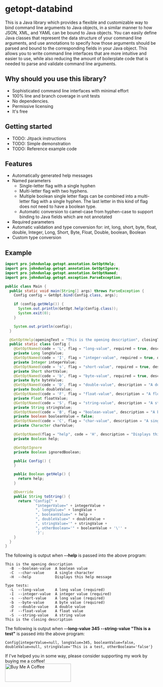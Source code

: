 # getopt-databind
This is a Java library which provides a flexible and customizable way to bind command line arguments to Java objects, in a similar manner to how JSON, XML, and YAML can be bound to Java objects. You can easily define Java classes that represent the data structure of your command line arguments, and use annotations to specify how those arguments should be parsed and bound to the corresponding fields in your Java object. This allows you to write command line interfaces that are more intuitive and easier to use, while also reducing the amount of boilerplate code that is needed to parse and validate command line arguments.

## Why should you use this library?
* Sophisticated command line interfaces with minimal effort
* 100% line and branch coverage in unit tests
* No dependencies.
* Permissive licensing
* It's free

## Getting started
* TODO: Jitpack instructions
* TODO: Simple demonstration
* TODO: Reference example code

## Features
* Automatically generated help messages
* Named parameters
   * Single-letter flag with a single hyphen
   * Multi-letter flag with two hyphens.
   * Multiple boolean single letter flags can be combined into a multi-letter flag with a single hyphen. The last letter in this kind of flag does not need to have a boolean type.
   * Automatic conversion to camel-case from hyphen-case to support binding to Java fields which are not annotated
* Required parameters
* Automatic validation and type conversion for: int, long, short, byte, float, double, Integer, Long, Short, Byte, Float, Double, boolean, Boolean
* Custom type conversion

## Example

```java
import pro.johndunlap.getopt.annotation.GetOptHelp;
import pro.johndunlap.getopt.annotation.GetOptIgnore;
import pro.johndunlap.getopt.annotation.GetOptNamed;
import pro.johndunlap.getopt.exception.ParseException;

public class Main {
  public static void main(String[] args) throws ParseException {
    Config config = GetOpt.bind(Config.class, args);

    if (config.getHelp()) {
      System.out.println(GetOpt.help(Config.class));
      System.exit(0);
    }

    System.out.println(config);
  }

  @GetOptHelp(openingText = "This is the opening description", closingText = "This is the closing description")
  public static class Config {
    @GetOptNamed(code = 'L', flag = "long-value", required = true, description = "A long value", category = "Type tests")
    private Long longValue;
    @GetOptNamed(code = 'I', flag = "integer-value", required = true, description = "A integer value", category = "Type tests")
    private Integer integerValue;
    @GetOptNamed(code = 's', flag = "short-value", required = true, description = "A short value", category = "Type tests")
    private Short shortValue;
    @GetOptNamed(code = 'b', flag = "byte-value", required = true, description = "A byte value", category = "Type tests")
    private Byte byteValue;
    @GetOptNamed(code = 'D', flag = "double-value", description = "A double value", category = "Type tests")
    private Double doubleValue;
    @GetOptNamed(code = 'F', flag = "float-value", description = "A float value", category = "Type tests")
    private Float floatValue;
    @GetOptNamed(code = 'S', flag = "string-value", description = "A string value", category = "Type tests")
    private String stringValue;
    @GetOptNamed(code = 'B', flag = "boolean-value", description = "A boolean value")
    private boolean booleanValue = false;
    @GetOptNamed(code = 'C', flag = "char-value", description = "A single character")
    private Character charValue;

    @GetOptNamed(flag = "help", code = 'H', description = "Displays this help message")
    private Boolean help;

    @GetOptIgnore
    private Boolean ignoredBoolean;

    public Config() {
    }

    public Boolean getHelp() {
      return help;
    }

    @Override
    public String toString() {
      return "Config{" +
              "integerValue=" + integerValue +
              ", longValue=" + longValue +
              ", booleanValue=" + help +
              ", doubleValue=" + doubleValue +
              ", stringValue='" + stringValue +
              ", otherBoolean='" + booleanValue + '\'' +
              '}';
    }
  }
}
```

The following is output when **--help** is passed into the above program:
```text
This is the opening description
  -B  --boolean-value  A boolean value
  -C  --char-value     A single character
  -H  --help           Displays this help message

Type tests:
  -L  --long-value     A long value (required)
  -I  --integer-value  A integer value (required)
  -s  --short-value    A long value (required)
  -b  --byte-value     A byte value (required)
  -D  --double-value   A double value
  -F  --float-value    A float value
  -S  --string-value   A string value
This is the closing description
```

The following is output when **--long-value 345 --string-value "This is a test"** is passed into the above program:
```text
Config{integerValue=null, longValue=345, booleanValue=false, doubleValue=null, stringValue='This is a test, otherBoolean='false'}
```


If I've helped you in some way, please consider supporting my work by buying me a coffee!<br/>
<a href="https://www.buymeacoffee.com/ixCgtN0uXb" target="_blank"><img src="https://cdn.buymeacoffee.com/buttons/v2/default-yellow.png" alt="Buy Me A Coffee" style="height: 60px !important;width: 217px !important;" ></a>
